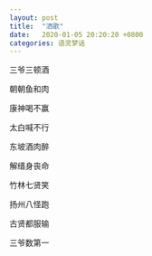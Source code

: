 ```yaml
---
layout: post
title:  "洒歌"
date:   2020-01-05 20:20:20 +0800
categories: 语灵梦话
---
```


三爷三顿酒

朝朝鱼和肉

康神喝不赢

太白喊不行

东坡酒肉醉

解缙身丧命

竹林七贤笑

扬州八怪跑

古贤都服输

三爷数第一
